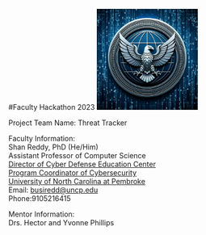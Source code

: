 #Faculty Hackathon 2023
<img src="Hero.png" width="200" height="200" alt="Hero Logo">


Project Team Name: Threat Tracker

Faculty Information:<br>
Shan Reddy, PhD (He/Him)<br>
Assistant Professor of Computer Science<br>
[Director of Cyber Defense Education Center](https://www.uncp.edu/departments/mathematics-and-computer-science/uncp-cyber-defense-education-center)<br>
[Program Coordinator of Cybersecurity](https://www.uncp.edu/departments/mathematics-and-computer-science/computer-science/cybersecurity)<br>
[University of North Carolina at Pembroke](https://www.uncp.edu/)<br>
Email: busiredd@uncp.edu<br>
Phone:9105216415<br>

Mentor Information:<br>
Drs. Hector and Yvonne Phillips




